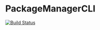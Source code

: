 # PackageManagerCLI

[![Build Status](https://travis-ci.org/jgoldfar/PackageManagerCLI.jl.svg?branch=master)](https://travis-ci.org/jgoldfar/PackageManagerCLI.jl)
